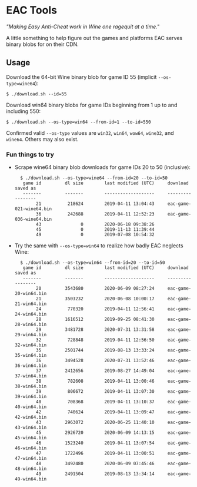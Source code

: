 # EAC Tools

*"Making Easy Anti-Cheat work in Wine one ragequit at a time."*

A little something to help figure out the games and platforms EAC serves binary blobs for on their CDN.

## Usage

Download the 64-bit Wine binary blob for game ID 55 (implicit `--os-type=wine64`):

    $ ./download.sh --id=55

Download win64 binary blobs for game IDs beginning from 1 up to and including 550:

    $ ./download.sh --os-type=win64 --from-id=1 --to-id=550

Confirmed valid `--os-type` values are `win32`, `win64`, `wow64`, `wine32`, and `wine64`. Others may also exist.

### Fun things to try

* Scrape wine64 binary blob downloads for game IDs 20 to 50 (inclusive):

        $ ./download.sh --os-type=wine64 --from-id=20 --to-id=50
         game id         dl size        last modified (UTC)     download saved as
         -------         -------        -------------------     -----------------
              21          218624        2019-04-11 13:04:43     eac-game-021-wine64.bin
              36          242688        2019-04-11 12:52:23     eac-game-036-wine64.bin
              43               0        2020-06-18 09:38:26
              45               0        2019-11-13 11:39:44
              49               0        2019-07-08 10:54:32

* Try the same with `--os-type=win64` to realize how badly EAC neglects Wine:

        $ ./download.sh --os-type=win64 --from-id=20 --to-id=50
         game id         dl size        last modified (UTC)     download saved as
         -------         -------        -------------------     -----------------
              20         3543680        2020-06-09 08:27:24     eac-game-20-win64.bin
              21         3503232        2020-06-08 10:00:17     eac-game-21-win64.bin
              24          770320        2019-04-11 12:56:41     eac-game-24-win64.bin
              28         1616512        2019-09-25 08:41:30     eac-game-28-win64.bin
              29         3481728        2020-07-31 13:31:58     eac-game-29-win64.bin
              32          728848        2019-04-11 12:56:50     eac-game-32-win64.bin
              35         2501744        2019-08-13 13:33:24     eac-game-35-win64.bin
              36         3494528        2020-07-31 13:52:46     eac-game-36-win64.bin
              37         2412656        2019-08-27 14:49:04     eac-game-37-win64.bin
              38          782608        2019-04-11 13:00:46     eac-game-38-win64.bin
              39          806672        2019-04-11 13:07:30     eac-game-39-win64.bin
              40          708368        2019-04-11 13:10:37     eac-game-40-win64.bin
              42          740624        2019-04-11 13:09:47     eac-game-42-win64.bin
              43         2963072        2020-06-25 11:40:10     eac-game-43-win64.bin
              45         2926720        2020-06-09 14:13:15     eac-game-45-win64.bin
              46         1523240        2019-04-11 13:07:54     eac-game-46-win64.bin
              47         1722496        2019-04-11 13:00:51     eac-game-47-win64.bin
              48         3492480        2020-06-09 07:45:46     eac-game-48-win64.bin
              49         2491504        2019-08-13 13:34:14     eac-game-49-win64.bin
